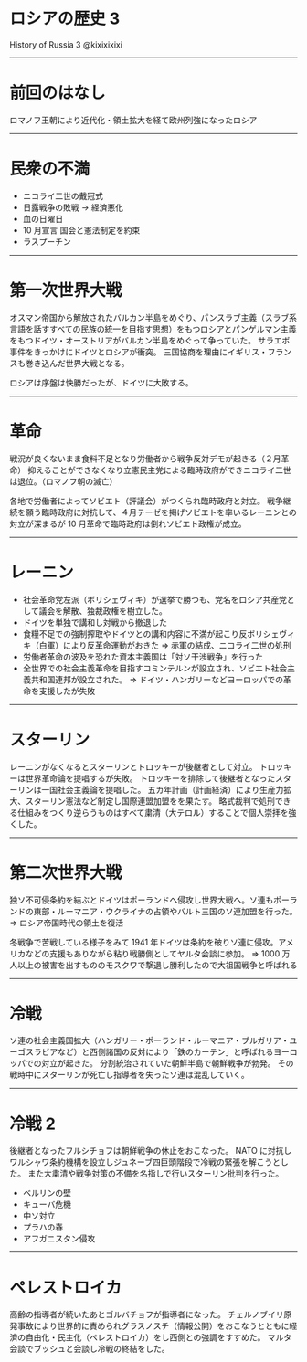 # ロシアの歴史 3

History of Russia 3
@kixixixixi

---

# 前回のはなし

ロマノフ王朝により近代化・領土拡大を経て欧州列強になったロシア

---

# 民衆の不満

- ニコライ二世の戴冠式
- 日露戦争の敗戦 -> 経済悪化
- 血の日曜日
- 10 月宣言
  国会と憲法制定を約束
- ラスプーチン

---

# 第一次世界大戦

オスマン帝国から解放されたバルカン半島をめぐり、パンスラブ主義（スラブ系言語を話すすべての民族の統一を目指す思想）をもつロシアとパンゲルマン主義をもつドイツ・オーストリアがバルカン半島をめぐって争っていた。
サラエボ事件をきっかけにドイツとロシアが衝突。
三国協商を理由にイギリス・フランスも巻き込んだ世界大戦となる。

ロシアは序盤は快勝だったが、ドイツに大敗する。

---

# 革命

戦況が良くないまま食料不足となり労働者から戦争反対デモが起きる（２月革命）
抑えることができなくなり立憲民主党による臨時政府ができニコライ二世は退位。（ロマノフ朝の滅亡）

各地で労働者によってソビエト（評議会）がつくられ臨時政府と対立。
戦争継続を願う臨時政府に対抗して、４月テーゼを掲げソビエトを率いるレーニンとの対立が深まるが 10 月革命で臨時政府は倒れソビエト政権が成立。

---

# レーニン

- 社会革命党左派（ボリシェヴィキ）が選挙で勝つも、党名をロシア共産党として議会を解散、独裁政権を樹立した。
- ドイツを単独で講和し対戦から撤退した
- 食糧不足での強制搾取やドイツとの講和内容に不満が起こり反ボリシェヴィキ（白軍）により反革命運動がおきた
  => 赤軍の結成、ニコライ二世の処刑
- 労働者革命の波及を恐れた資本主義国は「対ソ干渉戦争」を行った
- 全世界での社会主義革命を目指すコミンテルンが設立され、ソビエト社会主義共和国連邦が設立された。
  => ドイツ・ハンガリーなどヨーロッパでの革命を支援したが失敗

---

# スターリン

レーニンがなくなるとスターリンとトロッキーが後継者として対立。
トロッキーは世界革命論を提唱するが失敗。
トロッキーを排除して後継者となったスターリンは一国社会主義論を提唱した。
五カ年計画（計画経済）により生産力拡大、スターリン憲法など制定し国際連盟加盟をを果たす。
略式裁判で処刑できる仕組みをつくり逆らうものはすべて粛清（大テロル）することで個人崇拝を強くした。

---

# 第二次世界大戦

独ソ不可侵条約を結ぶとドイツはポーランドへ侵攻し世界大戦へ。ソ連もポーランドの東部・ルーマニア・ウクライナの占領やバルト三国のソ連加盟を行った。
=> ロシア帝国時代の領土を復活

冬戦争で苦戦している様子をみて 1941 年ドイツは条約を破りソ連に侵攻。アメリカなどの支援もありながら粘り戦勝側としてヤルタ会談に参加。
=> 1000 万人以上の被害を出すもののモスクワで撃退し勝利したので大祖国戦争と呼ばれる

---

# 冷戦

ソ連の社会主義国拡大（ハンガリー・ポーランド・ルーマニア・ブルガリア・ユーゴスラビアなど）と西側諸国の反対により「鉄のカーテン」と呼ばれるヨーロッパでの対立が起きた。
分割統治されていた朝鮮半島で朝鮮戦争が勃発。
その戦時中にスターリンが死亡し指導者を失ったソ連は混乱していく。

---

# 冷戦 2

後継者となったフルシチョフは朝鮮戦争の休止をおこなった。
NATO に対抗しワルシャワ条約機構を設立しジュネーブ四巨頭階段で冷戦の緊張を解こうとした。
また大粛清や戦争対策の不備を名指しで行いスターリン批判を行った。

- ベルリンの壁
- キューバ危機
- 中ソ対立
- プラハの春
- アフガニスタン侵攻

---

# ペレストロイカ

高齢の指導者が続いたあとゴルバチョフが指導者になった。
チェルノブイリ原発事故により世界的に責められグラスノスチ（情報公開）をおこなうとともに経済の自由化・民主化（ペレストロイカ）をし西側との強調をすすめた。
マルタ会談でブッシュと会談し冷戦の終結をした。

